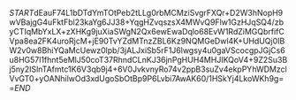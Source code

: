 $START$dEauF74L1bDTdYmTOtPeb2tLLg0rbMCMziSvgrFXQr+D2W3hNopH9wVBajgG4uFktFbl23kaYg6JJ38+YqgHZvqszsX4MWvQ9Flw1GzHJqSQ4/zbyCTIqMbYxLX+zXHKg9juXiaSWgN2Qx6ewEwaDqlo68EvW1RdZiMGQbrfifCVpa8ea2FK4uroRjcM+jE90TvYZdMTnzZBL6Kz9NQMGeDwl4K+UHdUQj0IBW2v0w8BhiYQaMcUewz0lpb/3jALJxiSb5rF1J6lwgsy4u0gaVScocgpJGjCs6u8HG57l1fhnt5eMlJ50coT37RhndCLnKJ36jnPgHUH4MHJIKQoV4+9Z2Su3Bj5ny2ISlnTAfmtc1K6V3qb9j4+6V0JvkvnyRo74v2ppB3suZv4ekpPYhWDMzclVvGT0+yOANhilwOd3xdUgoSbOtBp9P6Lvbi7AwAK60/1HSkYj4LkoWKh9g==$END$